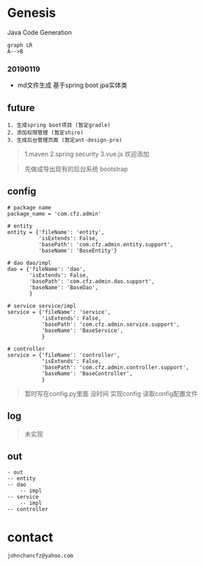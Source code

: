 # Genesis
Java Code Generation


```
graph LR
A-->B
```

### 20190119

* md文件生成 基于spring boot jpa实体类


## future

    1. 生成spring boot项目 (暂定gradle) 
    2. 添加权限管理 (暂定shiro) 
    3. 生成后台管理页面 (暂定ant-design-pro)
    
> 1.maven 2.spring security 3.vue.js 欢迎添加 

>  先做成导出现有的后台系统 bootstrap


## config

```
# package name
package_name = 'com.cfz.admin'

# entity
entity = {'fileName': 'entity',
          'isExtends': False,
          'basePath': 'com.cfz.admin.entity.support',
          'baseName': 'BaseEntity'}

# dao dao/impl
dao = {'fileName': 'dao',
       'isExtends': False,
       'basePath': 'com.cfz.admin.dao.support',
       'baseName': 'BaseDao',
       }

# service service/impl
service = {'fileName': 'service',
           'isExtends': False,
           'basePath': 'com.cfz.admin.service.support',
           'baseName': 'BaseService',
           }

# controller
service = {'fileName': 'controller',
           'isExtends': False,
           'basePath': 'com.cfz.admin.controller.support',
           'baseName': 'BaseController',
           }

```

> 暂时写在config.py里面 没时间 实现config 读取config配置文件

## log
> 未实现

## out
   
    - out
    -- entity
    -- dao
        -- impl
    -- service
        -- impl
    -- controller


# contact

    johnchancfz@yahoo.com


